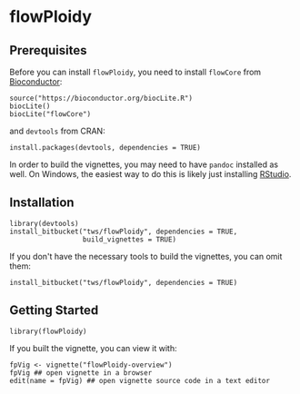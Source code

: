 # flowPloidy

## Prerequisites

Before you can install `flowPloidy`, you need to install `flowCore` from [Bioconductor](https://bioconductor.org):

```{r}
source("https://bioconductor.org/biocLite.R")
biocLite()
biocLite("flowCore")
```

and `devtools` from CRAN:

```{r}
install.packages(devtools, dependencies = TRUE)
```

In order to build the vignettes, you may need to have `pandoc` installed as well. On Windows, the easiest way to do this is likely just installing [RStudio](https://www.rstudio.com).

## Installation

```{r}
library(devtools)
install_bitbucket("tws/flowPloidy", dependencies = TRUE, 
                  build_vignettes = TRUE)
```

If you don't have the necessary tools to build the vignettes, you can omit them:

```{r}
install_bitbucket("tws/flowPloidy", dependencies = TRUE)
```

## Getting Started

```{r}
library(flowPloidy)
```

If you built the vignette, you can view it with:

```{r}
fpVig <- vignette("flowPloidy-overview")
fpVig ## open vignette in a browser
edit(name = fpVig) ## open vignette source code in a text editor
```
